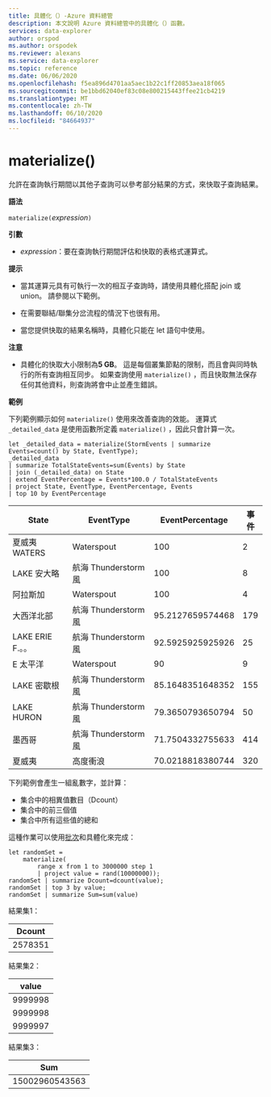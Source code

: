 ```yaml
---
title: 具體化（）-Azure 資料總管
description: 本文說明 Azure 資料總管中的具體化（）函數。
services: data-explorer
author: orspod
ms.author: orspodek
ms.reviewer: alexans
ms.service: data-explorer
ms.topic: reference
ms.date: 06/06/2020
ms.openlocfilehash: f5ea896d4701aa5aec1b22c1ff20853aea18f065
ms.sourcegitcommit: be1bbd62040ef83c08e800215443ffee21cb4219
ms.translationtype: MT
ms.contentlocale: zh-TW
ms.lasthandoff: 06/10/2020
ms.locfileid: "84664937"
---
```

# <a name="materialize"></a>materialize()

允許在查詢執行期間以其他子查詢可以參考部分結果的方式，來快取子查詢結果。
 
**語法**

`materialize(`*expression*`)`

**引數**

* *expression*：要在查詢執行期間評估和快取的表格式運算式。

**提示**

* 當其運算元具有可執行一次的相互子查詢時，請使用具體化搭配 join 或 union。 請參閱以下範例。

* 在需要聯結/聯集分岔流程的情況下也很有用。

* 當您提供快取的結果名稱時，具體化只能在 let 語句中使用。

**注意**

* 具體化的快取大小限制為**5 GB**。 
  這是每個叢集節點的限制，而且會與同時執行的所有查詢相互同步。
  如果查詢使用 `materialize()` ，而且快取無法保存任何其他資料，則查詢將會中止並產生錯誤。

**範例**

下列範例顯示如何 `materialize()` 使用來改善查詢的效能。
運算式 `_detailed_data` 是使用函數所定義 `materialize()` ，因此只會計算一次。

<!-- csl: https://help.kusto.windows.net/Samples -->
```kusto
let _detailed_data = materialize(StormEvents | summarize Events=count() by State, EventType);
_detailed_data
| summarize TotalStateEvents=sum(Events) by State
| join (_detailed_data) on State
| extend EventPercentage = Events*100.0 / TotalStateEvents
| project State, EventType, EventPercentage, Events
| top 10 by EventPercentage
```

|State|EventType|EventPercentage|事件|
|---|---|---|---|
|夏威夷 WATERS|Waterspout|100|2|
|LAKE 安大略|航海 Thunderstorm 風|100|8|
|阿拉斯加|Waterspout|100|4|
|大西洋北部|航海 Thunderstorm 風|95.2127659574468|179|
|LAKE ERIE F.。。|航海 Thunderstorm 風|92.5925925925926|25|
|E 太平洋|Waterspout|90|9|
|LAKE 密歇根|航海 Thunderstorm 風|85.1648351648352|155|
|LAKE HURON|航海 Thunderstorm 風|79.3650793650794|50|
|墨西哥|航海 Thunderstorm 風|71.7504332755633|414|
|夏威夷|高度衝浪|70.0218818380744|320|


下列範例會產生一組亂數字，並計算： 
* 集合中的相異值數目（Dcount）
* 集合中的前三個值 
* 集合中所有這些值的總和 
 
這種作業可以使用[批次](batches.md)和具體化來完成：

<!-- csl: https://help.kusto.windows.net/Samples -->
```kusto
let randomSet = 
    materialize(
        range x from 1 to 3000000 step 1
        | project value = rand(10000000));
randomSet | summarize Dcount=dcount(value);
randomSet | top 3 by value;
randomSet | summarize Sum=sum(value)
```

結果集1：  

|Dcount|
|---|
|2578351|

結果集2： 

|value|
|---|
|9999998|
|9999998|
|9999997|

結果集3： 

|Sum|
|---|
|15002960543563|
